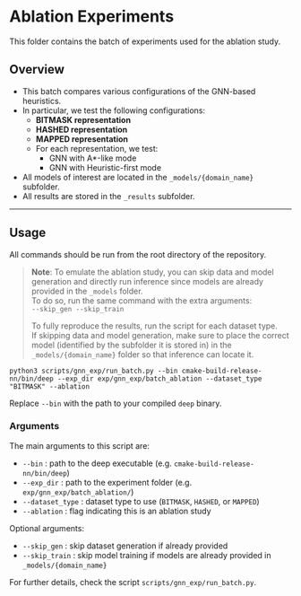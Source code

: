 # Ablation Experiments

This folder contains the batch of experiments used for the ablation study.

## Overview

-   This batch compares various configurations of the GNN-based heuristics.
-   In particular, we test the following configurations:
    -   **BITMASK representation**
    -   **HASHED representation**
    -   **MAPPED representation**
    -   For each representation, we test:
        -   GNN with A*-like mode
        -   GNN with Heuristic-first mode
-   All models of interest are located in the `_models/{domain_name}` subfolder.
-   All results are stored in the `_results` subfolder.

------------------------------------------------------------------------

## Usage

All commands should be run from the root directory of the repository.

> **Note**: To emulate the ablation study, you can skip data and model generation and directly run inference since models are already provided in the `_models` folder.  
> To do so, run the same command with the extra arguments:  
> `--skip_gen --skip_train`
>
> To fully reproduce the results, run the script for each dataset type.  
> If skipping data and model generation, make sure to place the correct model (identified by the subfolder it is stored in) in the `_models/{domain_name}` folder so that inference can locate it.

```console
python3 scripts/gnn_exp/run_batch.py --bin cmake-build-release-nn/bin/deep --exp_dir exp/gnn_exp/batch_ablation --dataset_type "BITMASK" --ablation
```

Replace `--bin` with the path to your compiled `deep` binary.

### Arguments

The main arguments to this script are:

- `--bin` : path to the deep executable (e.g. `cmake-build-release-nn/bin/deep`)
- `--exp_dir` : path to the experiment folder (e.g. `exp/gnn_exp/batch_ablation/`)
- `--dataset_type` : dataset type to use (`BITMASK`, `HASHED`, or `MAPPED`)
- `--ablation` : flag indicating this is an ablation study

Optional arguments:

- `--skip_gen` : skip dataset generation if already provided
- `--skip_train` : skip model training if models are already provided in `_models/{domain_name}`

For further details, check the script `scripts/gnn_exp/run_batch.py`.
